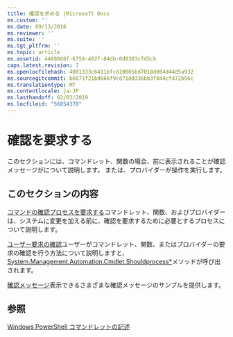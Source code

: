 ```yaml
---
title: 確認を求める |Microsoft Docs
ms.custom: ''
ms.date: 09/13/2016
ms.reviewer: ''
ms.suite: ''
ms.tgt_pltfrm: ''
ms.topic: article
ms.assetid: 4468066f-6759-402f-84db-0d8303cfd5cb
caps.latest.revision: 7
ms.openlocfilehash: 4081333c6411bfcd10005bd7018d004d44d5a932
ms.sourcegitcommit: b6871f21bd666f9cd71dd336bb3f844cf472b56c
ms.translationtype: MT
ms.contentlocale: ja-JP
ms.lasthandoff: 02/03/2019
ms.locfileid: "56854378"
---
```

# <a name="requesting-confirmation"></a>確認を要求する

このセクションには、コマンドレット、関数の場合、前に表示されることが確認メッセージがについて説明します。 または、プロバイダーが操作を実行します。

## <a name="in-this-section"></a>このセクションの内容

[コマンドの確認プロセスを要求する](./requesting-confirmation-from-cmdlets.md)コマンドレット、関数、およびプロバイダーは、システムに変更を加える前に、確認を要求するために必要とするプロセスについて説明します。

[ユーザー要求の確認](./users-requesting-confirmation.md)ユーザーがコマンドレット、関数、またはプロバイダーの要求の確認を行う方法について説明しますと、 [System.Management.Automation.Cmdlet.Shouldprocess*](/dotnet/api/System.Management.Automation.Cmdlet.ShouldProcess)メソッドが呼び出されます。

[確認メッセージ](./confirmation-messages.md)表示できるさまざまな確認メッセージのサンプルを提供します。

## <a name="see-also"></a>参照

[Windows PowerShell コマンドレットの記述](./writing-a-windows-powershell-cmdlet.md)
